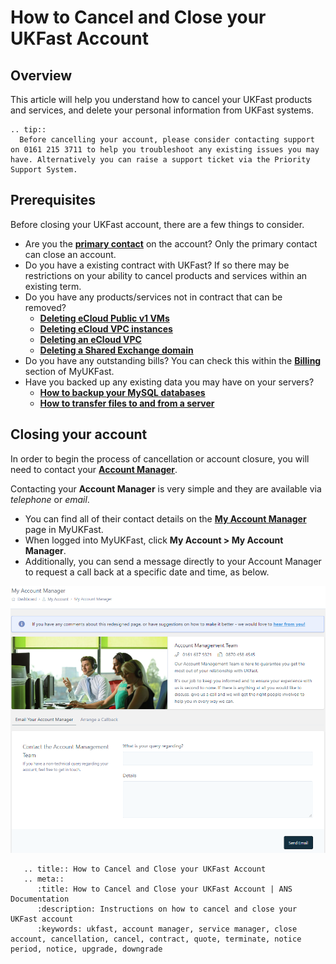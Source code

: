 # How to Cancel and Close your UKFast Account

## Overview

This article will help you understand how to cancel your UKFast products and services, and delete your personal information from UKFast systems.

```eval_rst
.. tip::
  Before cancelling your account, please consider contacting support on 0161 215 3711 to help you troubleshoot any existing issues you may have. Alternatively you can raise a support ticket via the Priority Support System.

```

## Prerequisites
Before closing your UKFast account, there are a few things to consider.

* Are you the [**primary contact**](https://docs.ukfast.co.uk/myukfast/managing-contacts.html#primary-contact) on the account? Only the primary contact can close an account.
* Do you have a existing contract with UKFast? If so there may be restrictions on your ability to cancel products and services within an existing term.
* Do you have any products/services not in contract that can be removed?
  - [**Deleting eCloud Public v1 VMs**](https://docs.ukfast.co.uk/ecloud/public/delete-vm.html)
  - [**Deleting eCloud VPC instances**](https://docs.ukfast.co.uk/ecloud/ecloud-vpc/instances.html#delete-instances)
  - [**Deleting an eCloud VPC**](https://docs.ukfast.co.uk/ecloud/ecloud-vpc/vpc.html#deleting-your-vpc)
  - [**Deleting a Shared Exchange domain**](https://portal.ans.co.uk/shared-exchange/index.php)
* Do you have any outstanding bills? You can check this within the [**Billing**](https://docs.ukfast.co.uk/myukfast/billing.html) section of MyUKFast.
* Have you backed up any existing data you may have on your servers?
  - [**How to backup your MySQL databases**](https://docs.ukfast.co.uk/operatingsystems/linux/mysql/backups.html)
  - [**How to transfer files to and from a server**](https://docs.ukfast.co.uk/operatingsystems/windows/commonissues/copyfiletoserver.html)

## Closing your account
In order to begin the process of cancellation or account closure, you will need to contact your [**Account Manager**](https://portal.ans.co.uk/account/your-account-manager.php).

Contacting your **Account Manager** is very simple and they are available via *telephone* or *email*.

* You can find all of their contact details on the [**My Account Manager**](https://portal.ans.co.uk/account/your-account-manager.php) page in MyUKFast.
* When logged into MyUKFast, click **My Account > My Account Manager**.
* Additionally, you can send a message directly to your Account Manager to request a call back at a specific date and time, as below.

![Account Manager](files/contactingaccountmanager.PNG)

```eval_rst
   .. title:: How to Cancel and Close your UKFast Account
   .. meta::
      :title: How to Cancel and Close your UKFast Account | ANS Documentation
      :description: Instructions on how to cancel and close your UKFast account
      :keywords: ukfast, account manager, service manager, close account, cancellation, cancel, contract, quote, terminate, notice period, notice, upgrade, downgrade
```
